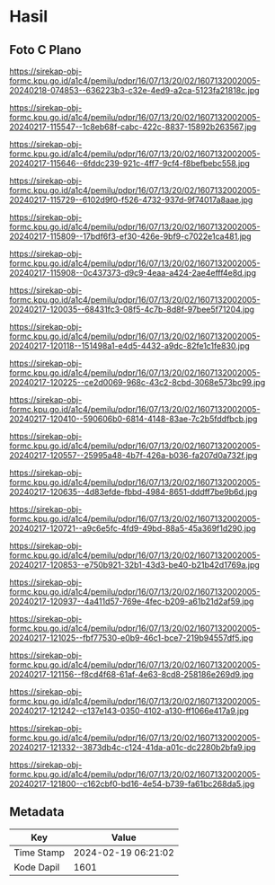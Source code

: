 # Hasil

## Foto C Plano

https://sirekap-obj-formc.kpu.go.id/a1c4/pemilu/pdpr/16/07/13/20/02/1607132002005-20240218-074853--636223b3-c32e-4ed9-a2ca-5123fa21818c.jpg

https://sirekap-obj-formc.kpu.go.id/a1c4/pemilu/pdpr/16/07/13/20/02/1607132002005-20240217-115547--1c8eb68f-cabc-422c-8837-15892b263567.jpg

https://sirekap-obj-formc.kpu.go.id/a1c4/pemilu/pdpr/16/07/13/20/02/1607132002005-20240217-115646--6fddc239-921c-4ff7-9cf4-f8befbebc558.jpg

https://sirekap-obj-formc.kpu.go.id/a1c4/pemilu/pdpr/16/07/13/20/02/1607132002005-20240217-115729--6102d9f0-f526-4732-937d-9f74017a8aae.jpg

https://sirekap-obj-formc.kpu.go.id/a1c4/pemilu/pdpr/16/07/13/20/02/1607132002005-20240217-115809--17bdf6f3-ef30-426e-9bf9-c7022e1ca481.jpg

https://sirekap-obj-formc.kpu.go.id/a1c4/pemilu/pdpr/16/07/13/20/02/1607132002005-20240217-115908--0c437373-d9c9-4eaa-a424-2ae4efff4e8d.jpg

https://sirekap-obj-formc.kpu.go.id/a1c4/pemilu/pdpr/16/07/13/20/02/1607132002005-20240217-120035--68431fc3-08f5-4c7b-8d8f-97bee5f71204.jpg

https://sirekap-obj-formc.kpu.go.id/a1c4/pemilu/pdpr/16/07/13/20/02/1607132002005-20240217-120118--151498a1-e4d5-4432-a9dc-82fe1c1fe830.jpg

https://sirekap-obj-formc.kpu.go.id/a1c4/pemilu/pdpr/16/07/13/20/02/1607132002005-20240217-120225--ce2d0069-968c-43c2-8cbd-3068e573bc99.jpg

https://sirekap-obj-formc.kpu.go.id/a1c4/pemilu/pdpr/16/07/13/20/02/1607132002005-20240217-120410--590606b0-6814-4148-83ae-7c2b5fddfbcb.jpg

https://sirekap-obj-formc.kpu.go.id/a1c4/pemilu/pdpr/16/07/13/20/02/1607132002005-20240217-120557--25995a48-4b7f-426a-b036-fa207d0a732f.jpg

https://sirekap-obj-formc.kpu.go.id/a1c4/pemilu/pdpr/16/07/13/20/02/1607132002005-20240217-120635--4d83efde-fbbd-4984-8651-dddff7be9b6d.jpg

https://sirekap-obj-formc.kpu.go.id/a1c4/pemilu/pdpr/16/07/13/20/02/1607132002005-20240217-120721--a9c6e5fc-4fd9-49bd-88a5-45a369f1d290.jpg

https://sirekap-obj-formc.kpu.go.id/a1c4/pemilu/pdpr/16/07/13/20/02/1607132002005-20240217-120853--e750b921-32b1-43d3-be40-b21b42d1769a.jpg

https://sirekap-obj-formc.kpu.go.id/a1c4/pemilu/pdpr/16/07/13/20/02/1607132002005-20240217-120937--4a411d57-769e-4fec-b209-a61b21d2af59.jpg

https://sirekap-obj-formc.kpu.go.id/a1c4/pemilu/pdpr/16/07/13/20/02/1607132002005-20240217-121025--fbf77530-e0b9-46c1-bce7-219b94557df5.jpg

https://sirekap-obj-formc.kpu.go.id/a1c4/pemilu/pdpr/16/07/13/20/02/1607132002005-20240217-121156--f8cd4f68-61af-4e63-8cd8-258186e269d9.jpg

https://sirekap-obj-formc.kpu.go.id/a1c4/pemilu/pdpr/16/07/13/20/02/1607132002005-20240217-121242--c137e143-0350-4102-a130-ff1066e417a9.jpg

https://sirekap-obj-formc.kpu.go.id/a1c4/pemilu/pdpr/16/07/13/20/02/1607132002005-20240217-121332--3873db4c-c124-41da-a01c-dc2280b2bfa9.jpg

https://sirekap-obj-formc.kpu.go.id/a1c4/pemilu/pdpr/16/07/13/20/02/1607132002005-20240217-121800--c162cbf0-bd16-4e54-b739-fa61bc268da5.jpg


## Metadata

| Key        | Value               |
| ---------- | ------------------- |
| Time Stamp | 2024-02-19 06:21:02 |
| Kode Dapil | 1601                |



